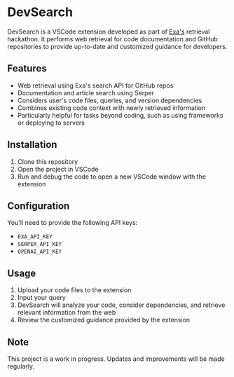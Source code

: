 # DevSearch

DevSearch is a VSCode extension developed as part of [Exa's](https://exa.ai/) retrieval hackathon. It performs web retrieval for code documentation and GitHub repositories to provide up-to-date and customized guidance for developers.

## Features

- Web retrieval using Exa's search API for GitHub repos
- Documentation and article search using Serper
- Considers user's code files, queries, and version dependencies
- Combines existing code context with newly retrieved information
- Particularly helpful for tasks beyond coding, such as using frameworks or deploying to servers

## Installation

1. Clone this repository
2. Open the project in VSCode
3. Run and debug the code to open a new VSCode window with the extension

## Configuration

You'll need to provide the following API keys:

- `EXA_API_KEY`
- `SERPER_API_KEY`
- `OPENAI_API_KEY`

## Usage

1. Upload your code files to the extension
2. Input your query
3. DevSearch will analyze your code, consider dependencies, and retrieve relevant information from the web
4. Review the customized guidance provided by the extension

## Note

This project is a work in progress. Updates and improvements will be made regularly.
